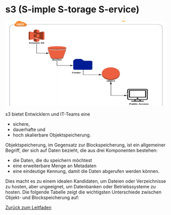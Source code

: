 # s3 (S-imple S-torage S-ervice) 
![Amazon s3](../../docs/pngs/s3.png)

s3 bietet Entwicklern und IT-Teams eine 
* sichere,
* dauerhafte und
* hoch skalierbare Objektspeicherung.

Objektspeicherung, im Gegensatz zur Blockspeicherung, ist ein allgemeiner Begriff, der sich auf Daten bezieht, die aus drei Komponenten bestehen:

* die Daten, die du speichern möchtest
* eine erweiterbare Menge an Metadaten
* eine eindeutige Kennung, damit die Daten abgerufen werden können.

Dies macht es zu einem idealen Kandidaten, um Dateien oder Verzeichnisse zu hosten, aber ungeeignet, um Datenbanken oder Betriebssysteme zu hosten. Die folgende Tabelle zeigt die wichtigsten Unterschiede zwischen Objekt- und Blockspeicherung auf:


















[Zurück zum Leitfaden](../../README.md)
